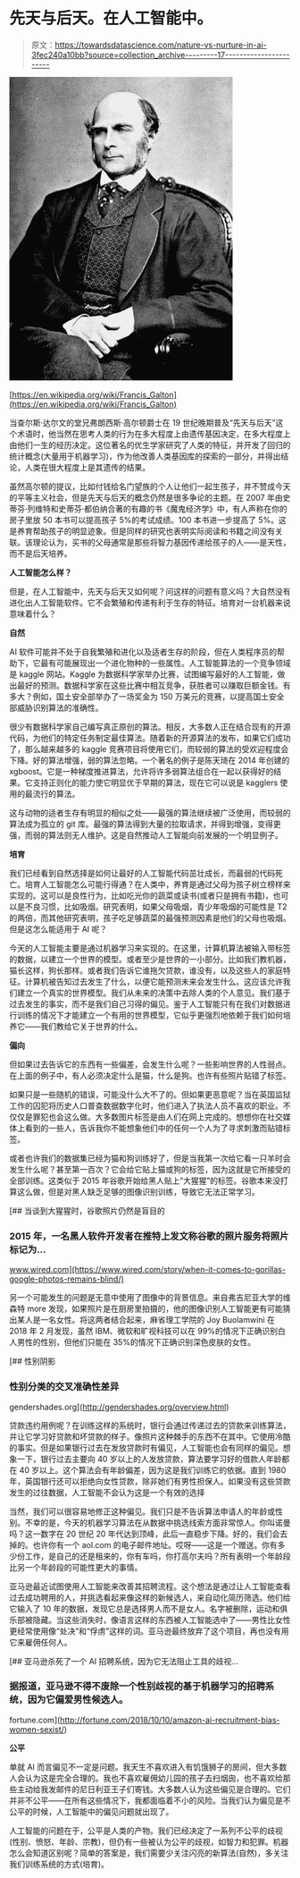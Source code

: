 # 先天与后天。在人工智能中。

> 原文：<https://towardsdatascience.com/nature-vs-nurture-in-ai-3fec240a10bb?source=collection_archive---------17----------------------->

![](img/c7625d41f6d053d61648cec6043e15a7.png)

[https://en.wikipedia.org/wiki/Francis_Galton](https://en.wikipedia.org/wiki/Francis_Galton)

当查尔斯·达尔文的堂兄弗朗西斯·高尔顿爵士在 19 世纪晚期普及“先天与后天”这个术语时，他当然在思考人类的行为在多大程度上由遗传基因决定，在多大程度上由他们一生的经历决定。这位著名的优生学家研究了人类的特征，并开发了回归的统计概念(大量用于机器学习)，作为他改善人类基因库的探索的一部分，并得出结论，人类在很大程度上是其遗传的结果。

虽然高尔顿的提议，比如付钱给名门望族的个人让他们一起生孩子，并不赞成今天的平等主义社会，但是先天与后天的概念仍然是很多争论的主题。在 2007 年由史蒂芬·列维特和史蒂芬·都伯纳合著的有趣的书《魔鬼经济学》中，有人声称在你的房子里放 50 本书可以提高孩子 5%的考试成绩。100 本书进一步提高了 5%。这是养育帮助孩子的明显迹象。但是同样的研究也表明实际阅读和书籍之间没有关联。该理论认为，买书的父母通常是那些将智力基因传递给孩子的人——是天性，而不是后天培养。

**人工智能怎么样？**

但是，在人工智能中，先天与后天又如何呢？问这样的问题有意义吗？大自然没有进化出人工智能软件。它不会繁殖和传递有利于生存的特征。培育对一台机器来说意味着什么？

**自然**

AI 软件可能并不处于自我繁殖和进化以及适者生存的阶段，但在人类程序员的帮助下，它最有可能展现出一个进化物种的一些属性。人工智能算法的一个竞争领域是 kaggle 网站。Kaggle 为数据科学家举办比赛，试图编写最好的人工智能，做出最好的预测。数据科学家在这些比赛中相互竞争，获胜者可以赚取巨额金钱。有多大？例如，国土安全部举办了一场奖金为 150 万美元的竞赛，以提高国土安全部威胁识别算法的准确性。

很少有数据科学家自己编写真正原创的算法。相反，大多数人正在结合现有的开源代码，为他们的特定任务制定最佳算法。随着新的开源算法的发布，如果它们成功了，那么越来越多的 kaggle 竞赛项目将使用它们，而较弱的算法的受欢迎程度会下降。好的算法增强，弱的算法忽略。一个著名的例子是陈天琦在 2014 年创建的 xgboost。它是一种梯度推进算法，允许将许多弱算法组合在一起以获得好的结果。它支持正则化的能力使它明显优于早期的算法，现在它可以说是 kagglers 使用的最流行的算法。

这与动物的适者生存有明显的相似之处——最强的算法继续被广泛使用，而较弱的算法成为孤立的 git 库。最强的算法得到大量的拉取请求，并得到增强，变得更强，而弱的算法则无人维护。这是自然推动人工智能向前发展的一个明显例子。

**培育**

我们已经看到自然选择是如何让最好的人工智能代码茁壮成长，而最弱的代码死亡。培育人工智能怎么可能行得通？在人类中，养育是通过父母为孩子树立榜样来实现的。这可以是良性行为，比如吃光你的蔬菜或读书(或者只是拥有书籍)，也可以是不良习惯，比如吸烟。研究表明，如果父母吸烟，青少年吸烟的可能性是 T2 的两倍，而其他研究表明，孩子吃足够蔬菜的最强预测因素是他们的父母也吸烟。但是这怎么能适用于 AI 呢？

今天的人工智能主要是通过机器学习来实现的。在这里，计算机算法被输入带标签的数据，以建立一个世界的模型。或者至少是世界的一小部分。比如我们教机器，猫长这样，狗长那样。或者我们告诉它谁拖欠贷款，谁没有，以及这些人的家庭特征。计算机被告知过去发生了什么，以便它能预测未来会发生什么。这应该允许我们建立一个真实的世界模型。我们从未来的决策中去除人类的个人意见。我们基于过去发生的事实，而不是我们自己习得的偏见。鉴于人工智能只有在我们对数据进行训练的情况下才能建立一个有用的世界模型，它似乎更强烈地依赖于我们如何培养它——我们教给它关于世界的什么。

**偏向**

但如果过去告诉它的东西有一些偏差，会发生什么呢？一些影响世界的人性弱点。在上面的例子中，有人必须决定什么是猫，什么是狗。也许有些照片贴错了标签。

如果只是一些随机的错误，可能没什么大不了的。但如果更恶意呢？当在英国监狱工作的囚犯将历史人口普查数据数字化时，他们进入了执法人员不喜欢的职业。不仅仅是罪犯也会这么做。大多数图片标签是由人们在网上完成的。想想你在社交媒体上看到的一些人，告诉我你不能想象他们中的任何一个人为了寻求刺激而贴错标签。

或者也许我们的数据集已经为猫和狗训练好了，但是当我第一次给它看一只羊时会发生什么呢？甚至第一百次？它会给它贴上猫或狗的标签，因为这就是它所接受的全部训练。这类似于 2015 年谷歌开始给黑人贴上“大猩猩”的标签。谷歌本来没打算这么做，但是对黑人缺乏足够的图像识别训练，导致它无法正常学习。

[](https://www.wired.com/story/when-it-comes-to-gorillas-google-photos-remains-blind/) [## 当谈到大猩猩时，谷歌照片仍然是盲目的

### 2015 年，一名黑人软件开发者在推特上发文称谷歌的照片服务将照片标记为…

www.wired.com](https://www.wired.com/story/when-it-comes-to-gorillas-google-photos-remains-blind/) 

另一个可能发生的问题是无意中使用了图像中的背景信息。来自弗吉尼亚大学的维森特 more 发现，如果照片是在厨房里拍摄的，他的图像识别人工智能更有可能猜出某人是一名女性。将这两者结合起来，麻省理工学院的 Joy Buolamwini 在 2018 年 2 月发现，虽然 IBM、微软和旷视科技可以在 99%的情况下正确识别白人男性的性别，但他们只能在 35%的情况下正确识别深色皮肤的女性。

[](http://gendershades.org/overview.html) [## 性别阴影

### 性别分类的交叉准确性差异

gendershades.org](http://gendershades.org/overview.html) 

贷款违约用例呢？在训练这样的系统时，银行会通过传递过去的贷款来训练算法，并让它学习好贷款和坏贷款的样子。像照片这种棘手的东西不在其中。它使用冷酷的事实。但是如果银行过去在发放贷款时有偏见，人工智能也会有同样的偏见。想象一下，银行过去主要向 40 岁以上的人发放贷款，算法要学习好的借款人年龄都在 40 岁以上。这个算法会有年龄偏差，因为这是我们训练它的依据。直到 1980 年，英国银行还可以拒绝向女性贷款，除非她们有男性担保人。如果没有这些贷款发生的过往数据，人工智能不会认为这是一个有效的选择

当然，我们可以很容易地修正这种偏见。我们只是不告诉算法申请人的年龄或性别。不幸的是，今天的机器学习算法在从数据中挑选线索方面非常惊人。你叫诺曼吗？这一数字在 20 世纪 20 年代达到顶峰，此后一直稳步下降。好的，我们会去掉的。也许你有一个 aol.com 的电子邮件地址。哎呀——这是一个赠送。你有多少份工作，是自己的还是租来的，你有车吗，你打高尔夫吗？所有表明一个年龄段比另一个年龄段的可能性更大的事情。

亚马逊最近试图使用人工智能来改善其招聘流程。这个想法是通过让人工智能查看过去成功聘用的人，并挑选看起来像这样的新候选人，来自动化简历筛选。他们给它输入了 10 年的数据，发现它总是选择男人而不是女人。名字被删除，运动和俱乐部被隐藏。当这些消失时，像语言这样的东西被人工智能选中了——男性比女性更经常使用像“处决”和“俘虏”这样的词。亚马逊最终放弃了这个项目，再也没有用它来雇佣任何人。

[](http://fortune.com/2018/10/10/amazon-ai-recruitment-bias-women-sexist/) [## 亚马逊杀死了一个 AI 招聘系统，因为它无法阻止工具的歧视…

### 据报道，亚马逊不得不废除一个性别歧视的基于机器学习的招聘系统，因为它偏爱男性候选人。

fortune.com](http://fortune.com/2018/10/10/amazon-ai-recruitment-bias-women-sexist/) 

**公平**

单就 AI 而言偏见不一定是问题。我天生不喜欢进入有饥饿狮子的房间，但大多数人会认为这是完全合理的。我也不喜欢雇佣幼儿园的孩子去扫烟囱，也不喜欢给那些主动给我发邮件的尼日利亚王子们寄钱。大多数人认为这些偏见是合理的。它们并非不公平——在所有这些情况下，我都面临着不小的风险。当我们认为偏见是不公平的时候，人工智能中的偏见问题就出现了。

人工智能的问题在于，公平是人类的产物。我们已经决定了一系列不公平的歧视(性别、愤怒、年龄、宗教)，但仍有一些被认为公平的歧视，如智力和犯罪。机器怎么会知道区别呢？简单的答案是，我们需要少关注闪亮的新算法(自然)，多关注我们训练系统的方式(培育)。